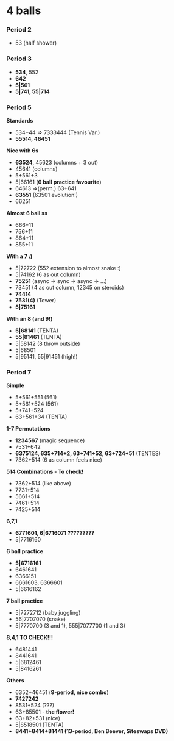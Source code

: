 # 4 balls

### Period 2

- 53 (half shower)

### Period 3

- **534**, 552
- **642**
- **5|561**
- **5|741, 55|714**

### Period 5

**Standards**
- 534+44 => 7333444 (Tennis Var.)
- **55514, 46451**

**Nice with 6s**
- **63524**, 45623 (columns + 3 out)
- 45641 (columns)
- 5+561+3
- 5|66161 (**6 ball practice favourite**)
- 64613 =>(perm.) 63+641
- **63551** (63501 evolution!)
- 66251

**Almost 6 ball ss**
- 666+11
- 756+11
- 864+11
- 855+11

**With a 7 :)**
- 5|72722 (552 extension to almost snake :)
- 5|74162 (6 as out column)
- **75251** (async => sync => async => ...)
- 73451 (4 as out column, 12345 on steroids)
- **74414**
- **7531(4)** (Tower)
- **5|75161**

**With an 8 (and 9!)**
- **5|68141** (TENTA)
- **55|81461** (TENTA)
- 5|58142 (8 throw outside)
- 5|68501
- 5|95141, 55|91451 (high!)

### Period 7

**Simple**
- 5+561+551 (561)
- 5+561+524 (561)
- 5+741+524
- 63+561+34 (TENTA)

**1-7 Permutations**
- **1234567** (magic sequence)
- 7531+642
- **6375124, 635+714+2, 63+741+52, 63+724+51** (TENTES)
- 7362+514 (6 as column feels nice)

**514 Combinations - To check!**
- 7362+514 (like above)
- 7731+514
- 5661+514
- 7461+514
- 7425+514

**6,7,1**
- **6771601, 6|6716071 ?????????**
- 5|7716160

**6 ball practice**
- **5|6716161**
- 6461641
- 6366151
- 6661603, 6366601
- 5|6616162

**7 ball practice**
- 5|7272712 (baby juggling)
- 56|7707070 (snake)
- 5|7770700 (3 and 1), 555|7077700 (1 and 3)

**8,4,1 TO CHECK!!!**
- 6481441
- 8441641
- 5|6812461
- 5|8416261

**Others**
- 6352+46451 (**9-period, nice combo**)
- **7427242**
- 8531+524 (???)
- 63+85501 - **the flower!**
- 63+82+531 (nice)
- 5|8518501 (TENTA)
- **8441+8414+81441 (13-period, Ben Beever, Siteswaps DVD)**

